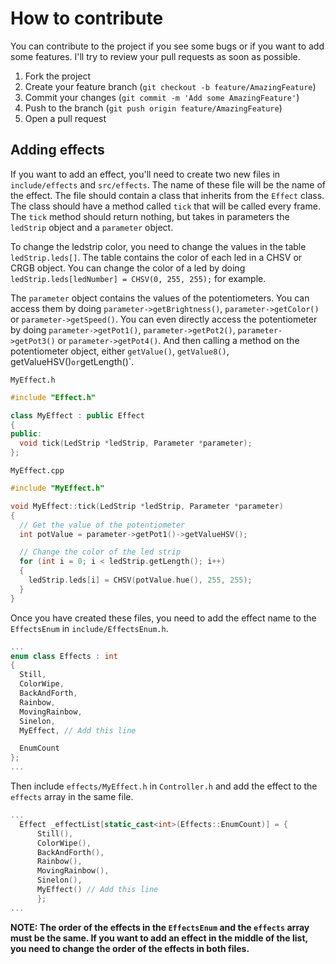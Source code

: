 # How to contribute

You can contribute to the project if you see some bugs or if you want to add some features. I'll try to review your pull requests as soon as possible.

1. Fork the project
2. Create your feature branch (`git checkout -b feature/AmazingFeature`)
3. Commit your changes (`git commit -m 'Add some AmazingFeature'`)
4. Push to the branch (`git push origin feature/AmazingFeature`)
5. Open a pull request

## Adding effects

If you want to add an effect, you'll need to create two new files in `include/effects` and `src/effects`. The name of these file will be the name of the effect. The file should contain a class that inherits from the `Effect` class. The class should have a method called `tick` that will be called every frame. The `tick` method should return nothing, but takes in parameters the `ledStrip` object and a `parameter` object.

To change the ledstrip color, you need to change the values in the table `ledStrip.leds[]`. The table contains the color of each led in a CHSV or CRGB object. You can change the color of a led by doing `ledStrip.leds[ledNumber] = CHSV(0, 255, 255);` for example.

The `parameter` object contains the values of the potentiometers. You can access them by doing `parameter->getBrightness()`, `parameter->getColor()` or `parameter->getSpeed()`. You can even directly access the potentiometer by doing `parameter->getPot1()`, `parameter->getPot2()`, `parameter->getPot3()` or `parameter->getPot4()`. And then calling a method on the potentiometer object, either `getValue()`, `getValue8()`, getValueHSV()`or`getLength()`.

`MyEffect.h`

```cpp
#include "Effect.h"

class MyEffect : public Effect
{
public:
  void tick(LedStrip *ledStrip, Parameter *parameter);
};
```

`MyEffect.cpp`

```cpp
#include "MyEffect.h"

void MyEffect::tick(LedStrip *ledStrip, Parameter *parameter)
{
  // Get the value of the potentiometer
  int potValue = parameter->getPot1()->getValueHSV();

  // Change the color of the led strip
  for (int i = 0; i < ledStrip.getLength(); i++)
  {
    ledStrip.leds[i] = CHSV(potValue.hue(), 255, 255);
  }
}
```

Once you have created these files, you need to add the effect name to the `EffectsEnum` in `include/EffectsEnum.h`.

```cpp
...
enum class Effects : int
{
  Still,
  ColorWipe,
  BackAndForth,
  Rainbow,
  MovingRainbow,
  Sinelon,
  MyEffect, // Add this line

  EnumCount
};
...
```

Then include `effects/MyEffect.h` in `Controller.h` and add the effect to the `effects` array in the same file.

```cpp
...
  Effect _effectList[static_cast<int>(Effects::EnumCount)] = {
      Still(),
      ColorWipe(),
      BackAndForth(),
      Rainbow(),
      MovingRainbow(),
      Sinelon(),
      MyEffect() // Add this line
      };
...
```

**NOTE: The order of the effects in the `EffectsEnum` and the `effects` array must be the same. If you want to add an effect in the middle of the list, you need to change the order of the effects in both files.**
